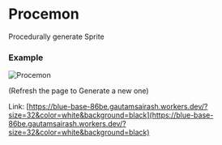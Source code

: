 # Procemon
Procedurally generate Sprite
### Example
![Procemon](https://blue-base-86be.gautamsairash.workers.dev/?size=32&color=white&background=black)

(Refresh the page to Generate a new one)

Link: 
[https://blue-base-86be.gautamsairash.workers.dev/?size=32&color=white&background=black](https://blue-base-86be.gautamsairash.workers.dev/?size=32&color=white&background=black)
